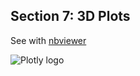 Section 7: 3D Plots
-------------------------------

See with
[nbviewer](http://nbviewer.ipython.org/github/plotly/python-user-guide/blob/master/s8_3d-plots/s8_3d-plots.ipynb)

![Plotly logo](http://i.imgur.com/4vwuxdJ.png)

